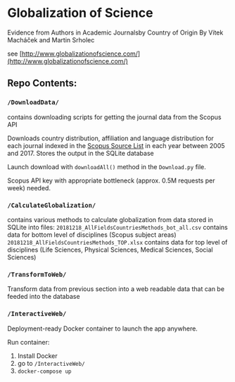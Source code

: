 # Globalization of Science

Evidence from Authors in Academic Journalsby Country of Origin
By Vítek Macháček and Martin Srholec

see [http://www.globalizationofscience.com/](http://www.globalizationofscience.com/)


## Repo Contents:

### `/DownloadData/`

contains downloading scripts for getting the journal data from the Scopus API

Downloads country distribution, affiliation and language distribution for each journal indexed in the [Scopus Source List](/DownloadData/ext_list_April_2018_2017_Metrics.xlsx) in each year between 2005 and 2017.
Stores the output in the SQLite database

Launch download with `downloadAll()`  method in the `Download.py` file.

Scopus API key with appropriate bottleneck (approx. 0.5M requests per week) needed.


### `/CalculateGlobalization/`

contains various methods to calculate globalization from data stored in SQLite into files:
`20181218_AllFieldsCountriesMethods_bot_all.csv` contains data for bottom level of disciplines (Scopus subject areas)
`20181218_AllFieldsCountriesMethods_TOP.xlsx` contains data for top level of disciplines (Life Sciences, Physical Sciences, Medical Sciences, Social Sciences)

 
 ### `/TransformToWeb/`
 Transform data from previous section into a web readable data that can be feeded into the database
 
 
 ### `/InteractiveWeb/`
 Deployment-ready Docker container to launch the app anywhere.
 
Run container:

1. Install Docker
2. go to `/InteractiveWeb/`
3. `docker-compose up`

